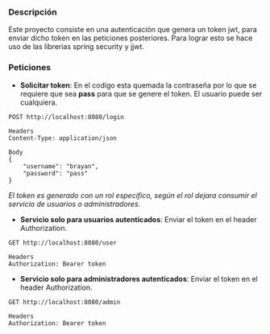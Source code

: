 ### Descripción
Este proyecto consiste en una autenticación que genera un token jwt, para enviar dicho token en las peticiones posteriores.
Para lograr esto se hace uso de las librerias spring security y jjwt.

### Peticiones

* **Solicitar token**: En el codigo esta quemada la contraseña por lo que se requiere que sea **pass** para que se genere el token. El usuario puede ser cualquiera.
```
POST http://localhost:8080/login

Headers
Content-Type: application/json

Body
{
	"username": "brayan",
	"password": "pass"
}
```
*El token es generado con un rol especifico, según el rol dejara consumir el servicio de usuarios o administradores.*

* **Servicio solo para usuarios autenticados**: Enviar el token en el header Authorization.
```
GET http://localhost:8080/user

Headers
Authorization: Bearer token
```

* **Servicio solo para administradores autenticados**: Enviar el token en el header Authorization.
```
GET http://localhost:8080/admin

Headers
Authorization: Bearer token
```